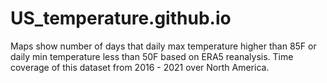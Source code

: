 # US_temperature.github.io
Maps show number of days that daily max temperature higher than 85F or daily min temperature less than 50F based on ERA5 reanalysis. Time coverage of this dataset from 2016 - 2021 over North America.
